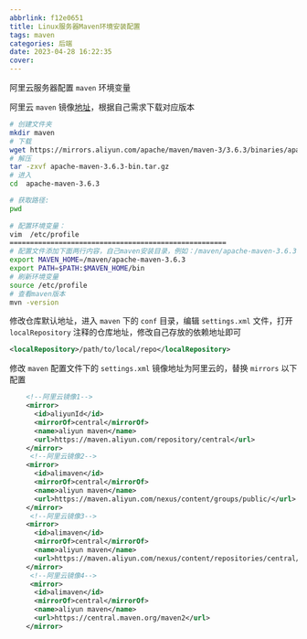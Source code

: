```yaml
---
abbrlink: f12e0651
title: Linux服务器Maven环境安装配置
tags: maven
categories: 后端
date: 2023-04-28 16:22:35
cover:
---
```

阿里云服务器配置 `maven` 环境变量

阿里云 `maven` 镜像[地址](https://mirrors.aliyun.com/apache/maven/maven-3/)，根据自己需求下载对应版本

```bash
# 创建文件夹
mkdir maven
# 下载
wget https://mirrors.aliyun.com/apache/maven/maven-3/3.6.3/binaries/apache-maven-3.6.3-bin.tar.gz
# 解压
tar -zxvf apache-maven-3.6.3-bin.tar.gz
# 进入
cd  apache-maven-3.6.3

# 获取路径:
pwd
  
# 配置环境变量：
vim  /etc/profile
=====================================================
# 配置文件添加下面两行内容，自己maven安装目录，例如：/maven/apache-maven-3.6.3
export MAVEN_HOME=/maven/apache-maven-3.6.3
export PATH=$PATH:$MAVEN_HOME/bin
# 刷新环境变量
source /etc/profile
# 查看maven版本
mvn -version
```

修改仓库默认地址，进入 `maven` 下的 `conf` 目录，编辑 `settings.xml` 文件，打开 `localRepository` 注释的仓库地址，修改自己存放的依赖地址即可

```xml
<localRepository>/path/to/local/repo</localRepository>
```

修改 `maven` 配置文件下的 `settings.xml` 镜像地址为阿里云的，替换 `mirrors` 以下配置

```xml
	<!--阿里云镜像1-->
    <mirror>
      <id>aliyunId</id>
      <mirrorOf>central</mirrorOf>
      <name>aliyun maven</name>
      <url>https://maven.aliyun.com/repository/central</url>
    </mirror>
     <!--阿里云镜像2-->
    <mirror>
      <id>alimaven</id>
      <mirrorOf>central</mirrorOf>
      <name>aliyun maven</name>
      <url>https://maven.aliyun.com/nexus/content/groups/public/</url>
    </mirror>
     <!--阿里云镜像3-->
    <mirror>
      <id>alimaven</id>
      <mirrorOf>central</mirrorOf>
      <name>aliyun maven</name>
      <url>https://maven.aliyun.com/nexus/content/repositories/central/</url>
    </mirror>
     <!--阿里云镜像4-->
     <mirror>
      <id>alimaven</id>
      <mirrorOf>central</mirrorOf>
      <name>aliyun maven</name>
      <url>https://central.maven.org/maven2</url>
    </mirror>
```






